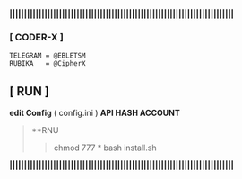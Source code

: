 **|||||||||||||||||||||||||||||||||||||||||||||||||||||||||||||||||||||||||||||**

### [ CODER-X ]

	TELEGRAM = @EBLETSM
	RUBIKA   = @CipherX

## [ RUN ] 

**edit Config** ( config.ini ) **API HASH ACCOUNT**

> **RNU
>> chmod 777 *
>> bash install.sh
	
**|||||||||||||||||||||||||||||||||||||||||||||||||||||||||||||||||||||||||||||**

